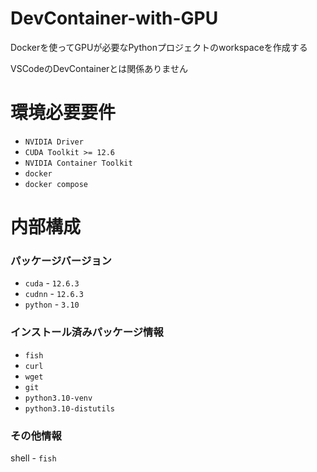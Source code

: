 # DevContainer-with-GPU
Dockerを使ってGPUが必要なPythonプロジェクトのworkspaceを作成する

VSCodeのDevContainerとは関係ありません

# 環境必要要件
- `NVIDIA Driver`
- `CUDA Toolkit >= 12.6`
- `NVIDIA Container Toolkit`
- `docker`
- `docker compose`

# 内部構成
### パッケージバージョン
- `cuda` - `12.6.3`
- `cudnn` - `12.6.3`
- `python` - `3.10`

### インストール済みパッケージ情報
- `fish`
- `curl`
- `wget`
- `git`
- `python3.10-venv`
- `python3.10-distutils`

### その他情報
shell - `fish`